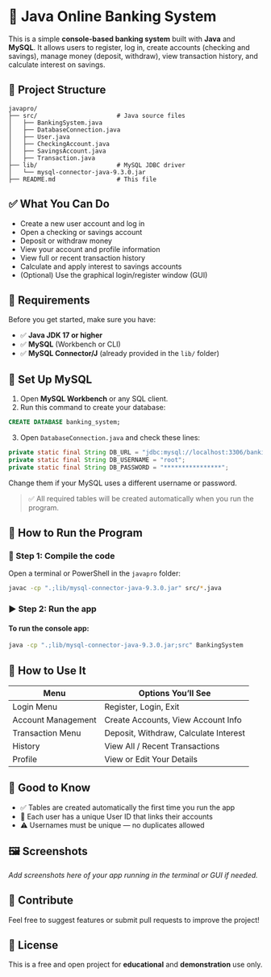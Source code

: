 
# 🏦 Java Online Banking System

This is a simple **console-based banking system** built with **Java** and **MySQL**. It allows users to register, log in, create accounts (checking and savings), manage money (deposit, withdraw), view transaction history, and calculate interest on savings.

## 📁 Project Structure

```
javapro/
├── src/                      # Java source files
│   ├── BankingSystem.java
│   ├── DatabaseConnection.java
│   ├── User.java
│   ├── CheckingAccount.java
│   ├── SavingsAccount.java
│   ├── Transaction.java
├── lib/                      # MySQL JDBC driver
│   └── mysql-connector-java-9.3.0.jar
├── README.md                 # This file
```

## ✅ What You Can Do

- Create a new user account and log in
- Open a checking or savings account
- Deposit or withdraw money
- View your account and profile information
- View full or recent transaction history
- Calculate and apply interest to savings accounts
- (Optional) Use the graphical login/register window (GUI)

## 🧰 Requirements

Before you get started, make sure you have:

- ✅ **Java JDK 17 or higher**
- ✅ **MySQL** (Workbench or CLI)
- ✅ **MySQL Connector/J** (already provided in the `lib/` folder)

## 🧩 Set Up MySQL

1. Open **MySQL Workbench** or any SQL client.
2. Run this command to create your database:

```sql
CREATE DATABASE banking_system;
```

3. Open `DatabaseConnection.java` and check these lines:

```java
private static final String DB_URL = "jdbc:mysql://localhost:3306/banking_system";
private static final String DB_USERNAME = "root";
private static final String DB_PASSWORD = "****************";
```

Change them if your MySQL uses a different username or password.

> ✅ All required tables will be created automatically when you run the program.

## 🚀 How to Run the Program

### 🧱 Step 1: Compile the code

Open a terminal or PowerShell in the `javapro` folder:

```bash
javac -cp ".;lib/mysql-connector-java-9.3.0.jar" src/*.java
```

### ▶️ Step 2: Run the app

#### To run the console app:

```bash
java -cp ".;lib/mysql-connector-java-9.3.0.jar;src" BankingSystem
```


## 🧪 How to Use It

| Menu | Options You’ll See |
|------|--------------------|
| Login Menu | Register, Login, Exit |
| Account Management | Create Accounts, View Account Info |
| Transaction Menu | Deposit, Withdraw, Calculate Interest |
| History | View All / Recent Transactions |
| Profile | View or Edit Your Details |

## 📝 Good to Know

- ✅ Tables are created automatically the first time you run the app
- 🔐 Each user has a unique User ID that links their accounts
- ⚠️ Usernames must be unique — no duplicates allowed

## 🖼️ Screenshots

_Add screenshots here of your app running in the terminal or GUI if needed._

## 🤝 Contribute

Feel free to suggest features or submit pull requests to improve the project!

## 📄 License

This is a free and open project for **educational** and **demonstration** use only.
